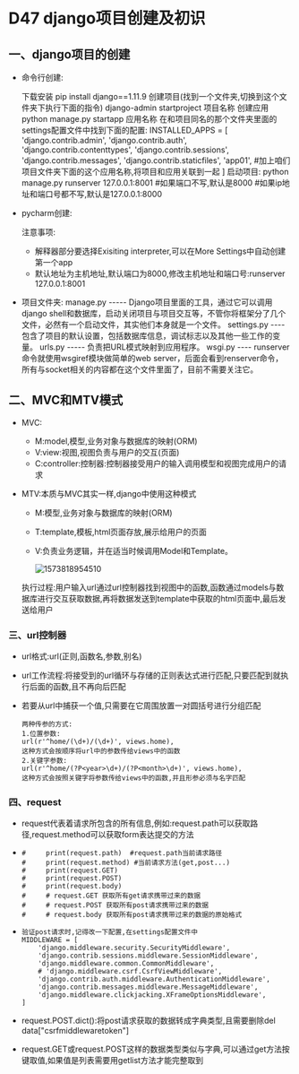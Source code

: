 # D47 django项目创建及初识

## 一、django项目的创建

- 命令行创建:

  下载安装
  	pip install django==1.11.9
  创建项目(找到一个文件夹,切换到这个文件夹下执行下面的指令)
  	django-admin startproject 项目名称
  创建应用
  	python manage.py startapp 应用名称
  在和项目同名的那个文件夹里面的settings配置文件中找到下面的配置:
  INSTALLED_APPS = [
      'django.contrib.admin',
      'django.contrib.auth',
      'django.contrib.contenttypes',
      'django.contrib.sessions',
      'django.contrib.messages',
      'django.contrib.staticfiles',
  	'app01',  #加上咱们项目文件夹下面的这个应用名称,将项目和应用关联到一起
  ]
  启动项目:
  	python manage.py runserver 127.0.0.1:8001
  	#如果端口不写,默认是8000
  	#如果ip地址和端口号都不写,默认是127.0.0.1:8000

- pycharm创建:

  注意事项:

  - 解释器部分要选择Exisiting interpreter,可以在More Settings中自动创建第一个app
  - 默认地址为主机地址,默认端口为8000,修改主机地址和端口号:runserver 127.0.0.1:8001

  

- 项目文件夹:
      manage.py ----- Django项目里面的工具，通过它可以调用django shell和数据库，启动关闭项目与项目交互等，不管你将框架分了几个文件，必然有一个启动文件，其实他们本身就是一个文件。
      settings.py ---- 包含了项目的默认设置，包括数据库信息，调试标志以及其他一些工作的变量。
      urls.py ----- 负责把URL模式映射到应用程序。
      wsgi.py ---- runserver命令就使用wsgiref模块做简单的web server，后面会看到renserver命令，所有与socket相关的内容都在这个文件里面了，目前不需要关注它。



## 二、MVC和MTV模式

- MVC:

  - M:model,模型,业务对象与数据库的映射(ORM)
  - V:view:视图,视图负责与用户的交互(页面)
  - C:controller:控制器:控制器接受用户的输入调用模型和视图完成用户的请求

- MTV:本质与MVC其实一样,django中使用这种模式

  - M:模型,业务对象与数据库的映射(ORM)

  - T:template,模板,html页面存放,展示给用户的页面

  - V:负责业务逻辑，并在适当时候调用Model和Template。

    ![1573818954510](C:\Users\WO\AppData\Roaming\Typora\typora-user-images\1573818954510.png)

  执行过程:用户输入url通过url控制器找到视图中的函数,函数通过models与数据库进行交互获取数据,再将数据发送到template中获取的html页面中,最后发送给用户

### 三、url控制器

- url格式:url(正则,函数名,参数,别名)

- url工作流程:将接受到的url循环与存储的正则表达式进行匹配,只要匹配到就执行后面的函数,且不再向后匹配

- 若要从url中捕获一个值,只需要在它周围放置一对圆括号进行分组匹配

  ```
  两种传参的方式:
  1.位置参数:
  url(r'^home/(\d+)/(\d+)', views.home),
  这种方式会按顺序将url中的参数传给views中的函数
  2.关键字参数:
  url(r'^home/(?P<year>\d+)/(?P<month>\d+)', views.home),
  这种方式会按照关键字将参数传给views中的函数,并且形参必须与名字匹配
  ```

### 四、request

- request代表着请求所包含的所有信息,例如:request.path可以获取路径,request.method可以获取form表达提交的方法	

- ```
  #     print(request.path)  #request.path当前请求路径
  #     print(request.method) #当前请求方法(get,post...)
  #     print(request.GET)
  #     print(request.POST)
  #     print(request.body)
  #     # request.GET 获取所有get请求携带过来的数据
  #     # request.POST 获取所有post请求携带过来的数据
  #     # request.body 获取所有post请求携带过来的数据的原始格式
  ```

- ```
  验证post请求时,记得改一下配置,在settings配置文件中
  MIDDLEWARE = [
      'django.middleware.security.SecurityMiddleware',
      'django.contrib.sessions.middleware.SessionMiddleware',
      'django.middleware.common.CommonMiddleware',
      # 'django.middleware.csrf.CsrfViewMiddleware',
      'django.contrib.auth.middleware.AuthenticationMiddleware',
      'django.contrib.messages.middleware.MessageMiddleware',
      'django.middleware.clickjacking.XFrameOptionsMiddleware',
  ]
  
  ```

- request.POST.dict():将post请求获取的数据转成字典类型,且需要删除del data["csrfmiddlewaretoken"]

- request.GET或request.POST这样的数据类型类似与字典,可以通过get方法按键取值,如果值是列表需要用getlist方法才能完整取到